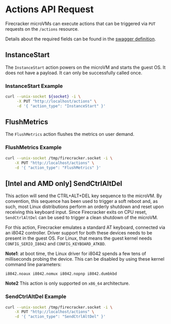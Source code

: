 # Actions API Request

Firecracker microVMs can execute actions that can be triggered via `PUT`
requests on the `/actions` resource.

Details about the required fields can be found in the
[swagger definition](../../src/api_server/swagger/firecracker.yaml).

## InstanceStart

The `InstanceStart` action powers on the microVM and starts the guest OS. It
does not have a payload. It can only be successfully called once.

### InstanceStart Example

```bash
curl --unix-socket ${socket} -i \
     -X PUT "http://localhost/actions" \
     -d '{ "action_type": "InstanceStart" }'
```

## FlushMetrics

The `FlushMetrics` action flushes the metrics on user demand.

### FlushMetrics Example

```bash
curl --unix-socket /tmp/firecracker.socket -i \
    -X PUT "http://localhost/actions" \
    -d '{ "action_type": "FlushMetrics" }'
```

## [Intel and AMD only] SendCtrlAltDel

This action will send the CTRL+ALT+DEL key sequence to the microVM. By
convention, this sequence has been used to trigger a soft reboot and, as such,
most Linux distributions perform an orderly shutdown and reset upon receiving
this keyboard input. Since Firecracker exits on CPU reset, `SendCtrlAltDel`
can be used to trigger a clean shutdown of the microVM.

For this action, Firecracker emulates a standard AT keyboard, connected via an
i8042 controller. Driver support for both these devices needs to be present in
the guest OS. For Linux, that means the guest kernel needs
`CONFIG_SERIO_I8042` and `CONFIG_KEYBOARD_ATKBD`.

**Note1**: at boot time, the Linux driver for i8042 spends
a few tens of milliseconds probing the device. This can be disabled by using
these kernel command line parameters:

```console
i8042.noaux i8042.nomux i8042.nopnp i8042.dumbkbd
```

**Note2** This action is only supported on `x86_64` architecture.

### SendCtrlAltDel Example

```bash
curl --unix-socket /tmp/firecracker.socket -i \
    -X PUT "http://localhost/actions" \
    -d '{ "action_type": "SendCtrlAltDel" }'
```
